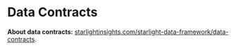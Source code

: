 # Data Contracts

**About data contracts:** [starlightinsights.com/starlight-data-framework/data-contracts](https://starlightinsights.com/starlight-data-framework/data-contracts).
